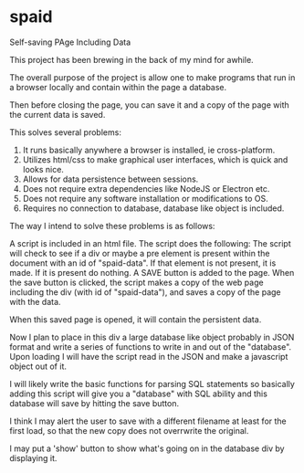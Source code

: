 # spaid
Self-saving PAge Including Data

This project has been brewing in the back of my mind for awhile.

The overall purpose of the project is allow one to make programs that
run in a browser locally and contain within the page a database.

Then before closing the page, you can save it and a copy of the page
with the current data is saved.

This solves several problems:
1) It runs basically anywhere a browser is installed, ie cross-platform.
2) Utilizes html/css to make graphical user interfaces, which is quick and looks nice.
3) Allows for data persistence between sessions.
4) Does not require extra dependencies like NodeJS or Electron etc.
5) Does not require any software installation or modifications to OS.
6) Requires no connection to database, database like object is included.

The way I intend to solve these problems is as follows:

A script is included in an html file.
The script does the following:
The script will check to see if a div or maybe a pre element is present within
  the document with an id of "spaid-data".
  If that element is not present, it is made.  If it is present do nothing.
A SAVE button is added to the page.
When the save button is clicked, the script makes a copy of the web page including
  the div (with id of "spaid-data"), and saves a copy of the page with the data.
  
When this saved page is opened, it will contain the persistent data.

Now I plan to place in this div a large database like object probably in 
JSON format and write a series of functions to write in and out of the "database".
Upon loading I will have the script read in the JSON and make a javascript object
out of it.

I will likely write the basic functions for parsing SQL statements so basically
adding this script will give you a "database" with SQL ability and this database will
save by hitting the save button.

I think I may alert the user to save with a different filename at least for the 
first load, so that the new copy does not overrwrite the original.

I may put a 'show' button to show what's going on in the database div by displaying it.
